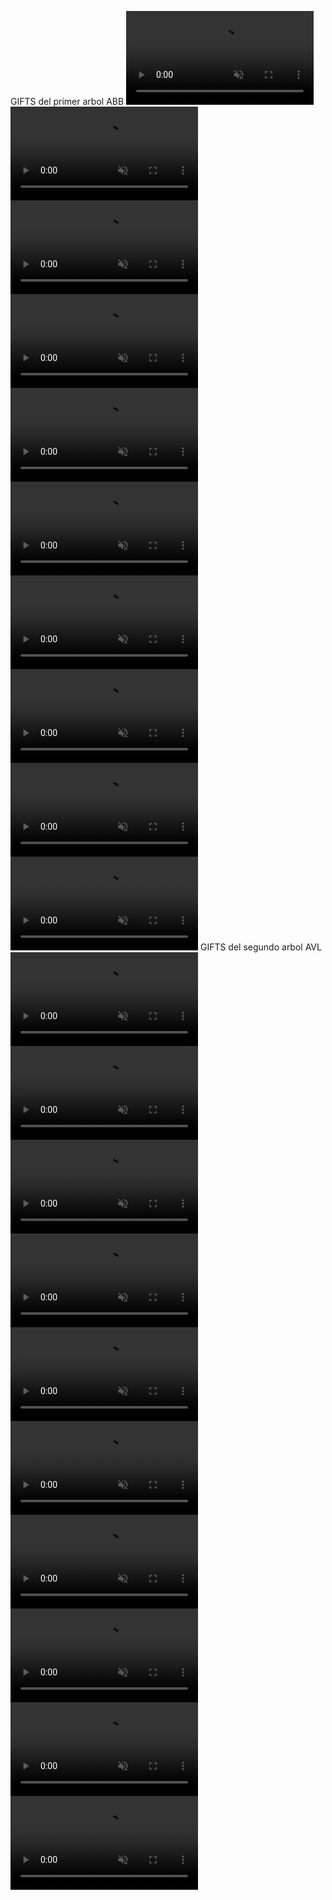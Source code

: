 GIFTS del primer arbol ABB 
<video src="ABB 1.1.mp4" loop autoplay muted></video>
<video src="ABB 1.2.mp4" loop autoplay muted></video>
<video src="ABB 1.3.mp4" loop autoplay muted></video>
<video src="ABB 1.4.mp4" loop autoplay muted></video>
<video src="ABB 1.5.mp4" loop autoplay muted></video>
<video src="ABB 1.6.mp4" loop autoplay muted></video>
<video src="ABB 1.7.mp4" loop autoplay muted></video>
<video src="ABB 1.8.mp4" loop autoplay muted></video>
<video src="ABB 1.9.mp4" loop autoplay muted></video>
<video src="ABB 2.mp4" loop autoplay muted></video>
GIFTS del segundo arbol AVL
<video src="AVL 1.1.mp4" loop autoplay muted></video>
<video src="AVL 1.2.mp4" loop autoplay muted></video>
<video src="AVL 1.3.mp4" loop autoplay muted></video>
<video src="AVL 1.4.mp4" loop autoplay muted></video>
<video src="AVL 1.5.mp4" loop autoplay muted></video>
<video src="AVL 1.6.mp4" loop autoplay muted></video>
<video src="AVL 1.7.mp4" loop autoplay muted></video>
<video src="AVL 1.8.mp4" loop autoplay muted></video>
<video src="AVL 1.9.mp4" loop autoplay muted></video>
<video src="AVL 2.mp4" loop autoplay muted></video>

